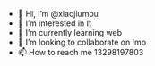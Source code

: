 - 👋 Hi, I’m @xiaojiumou
- 👀 I’m interested in It
- 🌱 I’m currently learning web
- 💞️ I’m looking to collaborate on  !mo
- 📫 How to reach me 13298197803

<!---
xiaojiumou/xiaojiumou is a ✨ special ✨ repository because its `README.md` (this file) appears on your GitHub profile.
You can click the Preview link to take a look at your changes.
--->
